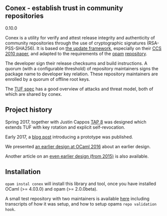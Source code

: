 ## Conex - establish trust in community repositories

0.10.0

Conex is a utility for verify and attest release integrity and authenticity of community repositories through the use of cryptographic signatures (RSA-PSS-SHA256). It is based on [the update framework](https://theupdateframework.github.io/), especially on their [CCS 2010 paper](https://isis.poly.edu/~jcappos/papers/samuel_tuf_ccs_2010.pdf), and adapted to the requirements of the [opam](https://ocaml.opam.org) [repository](https://github.com/ocaml/opam-repository).

The developer sign their release checksums and build instructions.  A quorum (with a configurable threshold) of repository maintainers signs the package name to developer key relation.  These repository maintainers are enrolled by a quorum of offline root keys.

The [TUF spec](https://github.com/theupdateframework/specification/blob/master/tuf-spec.md) has a good overview of attacks and threat model, both of which are shared by conex.

## Project history

Spring 2017, together with Justin Cappos [TAP 8](https://github.com/theupdateframework/taps/blob/master/tap8.md) was designed which extends TUF with key rotation and explicit self-revocation.

Early 2017, a [blog post](https://hannes.nqsb.io/Posts/Conex) introducing a prototype was published.

We presented [an earlier design at OCaml 2016](https://github.com/hannesm/conex-paper/raw/master/paper.pdf) about an earlier design.

Another article on an [even earlier design (from 2015)](http://opam.ocaml.org/blog/Signing-the-opam-repository/) is also available.

## Installation

`opam instal conex` will install this library and tool,
once you have installed OCaml (>= 4.03.0) and opam (>= 2.0.0beta).

A small test repository with two maintainers is available [here](https://github.com/hannesm/testrepo) including transcripts of how it was setup, and how to setup opams `repo validation hook`.

